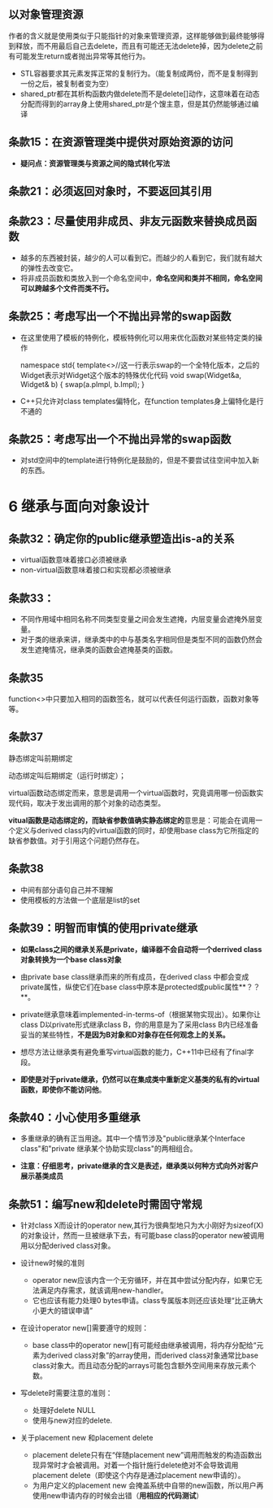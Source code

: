 ## 以对象管理资源

作者的含义就是使用类似于只能指针的对象来管理资源，这样能够做到最终能够得到释放，而不用最后自己去delete，而且有可能还无法delete掉，因为delete之前有可能发生return或者抛出异常等其他行为。

* STL容器要求其元素发挥正常的复制行为。（能复制成两份，而不是复制得到一份之后，被复制者变为空）
* shared_ptr都在其析构函数内做delete而不是delete[]动作，这意味着在动态分配而得到的array身上使用shared_ptr是个馊主意，但是其仍然能够通过编译

## 条款15：在资源管理类中提供对原始资源的访问

* **疑问点：资源管理类与资源之间的隐式转化写法**

## 条款21：必须返回对象时，不要返回其引用

## 条款23：尽量使用非成员、非友元函数来替换成员函数

* 越多的东西被封装，越少的人可以看到它。而越少的人看到它，我们就有越大的弹性去改变它。
* 将非成员函数和类放入到一个命名空间中，**命名空间和类并不相同，命名空间可以跨越多个文件而类不行。**

## 条款25：考虑写出一个不抛出异常的swap函数

* 在这里使用了模板的特例化，模板特例化可以用来优化函数对某些特定类的操作

	namespace std{
		template<>//这一行表示swap的一个全特化版本，之后的Widget表示对Widget这个版本的特殊优化代码
		void swap<Widget>(Widget&a, Widget& b)
		{
			swap(a.pImpl, b.Impl);
		}

* C++只允许对class templates偏特化，在function templates身上偏特化是行不通的

## 条款25：考虑写出一个不抛出异常的swap函数

* 对std空间中的template进行特例化是鼓励的，但是不要尝试往空间中加入新的东西。


# 6 继承与面向对象设计

## 条款32：确定你的public继承塑造出is-a的关系

* virtual函数意味着接口必须被继承
* non-virtual函数意味着接口和实现都必须被继承

## 条款33：
* 不同作用域中相同名称不同类型变量之间会发生遮掩，内层变量会遮掩外层变量。
* 对于类的继承来讲，继承类中的中与基类名字相同但是类型不同的函数仍然会发生遮掩情况，继承类的函数会遮掩基类的函数。

## 条款35

function<>中只要加入相同的函数签名，就可以代表任何运行函数，函数对象等等。

## 条款37

静态绑定叫前期绑定

动态绑定叫后期绑定（运行时绑定）；

virtual函数动态绑定而来，意思是调用一个virtual函数时，究竟调用哪一份函数实现代码，取决于发出调用的那个对象的动态类型。

**vitual函数是动态绑定的，而缺省参数值确实静态绑定的**意思是：可能会在调用一个定义与derived class内的virtual函数的同时，却使用base class为它所指定的缺省参数值。对于引用这个问题仍然存在。

## 条款38

* 中间有部分语句自己并不理解
* 使用模板的方法做一个底层是list的set

## 条款39：明智而审慎的使用private继承

* **如果class之间的继承关系是private，编译器不会自动将一个derrived class对象转换为一个base class对象**

* 由private base class继承而来的所有成员，在derived class 中都会变成private属性，纵使它们在base class中原本是protected或public属性**？？**。

* private继承意味着implemented-in-terms-of（根据某物实现出）。如果你让class D以private形式继承class B，你的用意是为了采用class B内已经准备妥当的某些特性，**不是因为B对象和D对象存在任何观念上的关系。**

* 想尽方法让继承类有避免重写virtual函数的能力，C++11中已经有了final字段。

* **即使是对于private继承，仍然可以在集成类中重新定义基类的私有的virtual函数，即使你不能访问他**。

## 条款40：小心使用多重继承

* 多重继承的确有正当用途。其中一个情节涉及"public继承某个Interface class"和"private 继承某个协助实现class"的两相组合。

* **注意：仔细思考，private继承的含义是表述，继承类以何种方式向外对客户展示基类成员**

## 条款51：编写new和delete时需固守常规

* 针对class X而设计的operator new,其行为很典型地只为大小刚好为sizeof(X)的对象设计，然而一旦被继承下去，有可能base class的operator new被调用用以分配derived class对象。

* 设计new时候的准则
	* operator new应该内含一个无穷循环，并在其中尝试分配内存，如果它无法满足内存需求，就该调用new-handler。
	* 它也应该有能力处理0 bytes申请。class专属版本则还应该处理“比正确大小更大的错误申请”
* 在设计operator new[]需要遵守的规则：
	* base class中的operator new[]有可能经由继承被调用，将内存分配给“元素为derived class对象”的array使用，而derived class对象通常比base class对象大。而且动态分配的arrays可能包含额外空间用来存放元素个数。

* 写delete时需要注意的准则：
	* 处理好delete NULL
	* 使用与new对应的delete.

* 关于placement new 和placement delete
	* placement delete只有在“伴随placement new”调用而触发的构造函数出现异常时才会被调用。对着一个指针施行delete绝对不会导致调用placement delete（即使这个内存是通过placement new申请的）。
	* 为用户定义的placement new 会掩盖系统中自带的new函数，所以用户再使用new申请内存的时候会出错（**用相应的代码测试**）